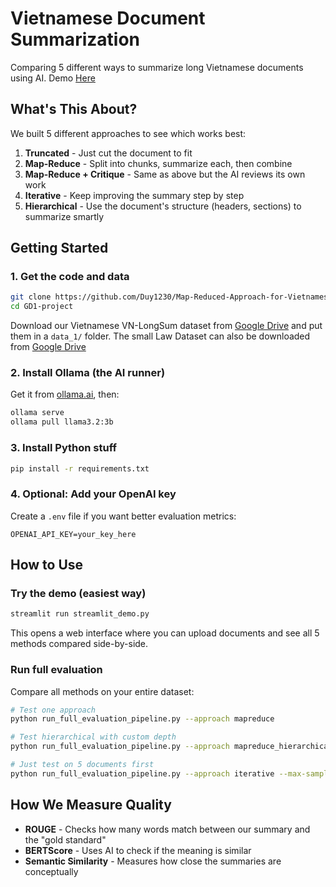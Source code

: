 # Vietnamese Document Summarization

Comparing 5 different ways to summarize long Vietnamese documents using AI.
Demo [Here](https://drive.google.com/file/d/1aoIIIyG4cYkTzsgra3Oq6F3Kxie2kZeH/view?usp=drive_link)

## What's This About?

We built 5 different approaches to see which works best:

1. **Truncated** - Just cut the document to fit
2. **Map-Reduce** - Split into chunks, summarize each, then combine
3. **Map-Reduce + Critique** - Same as above but the AI reviews its own work
4. **Iterative** - Keep improving the summary step by step
5. **Hierarchical** - Use the document's structure (headers, sections) to summarize smartly

## Getting Started

### 1. Get the code and data
```bash
git clone https://github.com/Duy1230/Map-Reduced-Approach-for-Vietnamese-Long-Document-Summarization.git
cd GD1-project
```

Download our Vietnamese VN-LongSum dataset from [Google Drive](https://drive.google.com/drive/folders/1sTL8Bt06jn34a-CVnEfUFNiohFSEefsL?usp=sharing) and put them in a `data_1/` folder.
The small Law Dataset can also be downloaded from [Google Drive](https://drive.google.com/drive/folders/1wtxll1ctOprRmZO5EG1eWw7lhOKMzCVb?usp=sharing)

### 2. Install Ollama (the AI runner)
Get it from [ollama.ai](https://ollama.ai/), then:
```bash
ollama serve
ollama pull llama3.2:3b
```

### 3. Install Python stuff
```bash
pip install -r requirements.txt
```

### 4. Optional: Add your OpenAI key
Create a `.env` file if you want better evaluation metrics:
```
OPENAI_API_KEY=your_key_here
```

## How to Use

### Try the demo (easiest way)
```bash
streamlit run streamlit_demo.py
```
This opens a web interface where you can upload documents and see all 5 methods compared side-by-side.

### Run full evaluation
Compare all methods on your entire dataset:
```bash
# Test one approach
python run_full_evaluation_pipeline.py --approach mapreduce

# Test hierarchical with custom depth
python run_full_evaluation_pipeline.py --approach mapreduce_hierarchical --max-depth 2

# Just test on 5 documents first
python run_full_evaluation_pipeline.py --approach iterative --max-samples 5
```

## How We Measure Quality

- **ROUGE** - Checks how many words match between our summary and the "gold standard"
- **BERTScore** - Uses AI to check if the meaning is similar
- **Semantic Similarity** - Measures how close the summaries are conceptually

